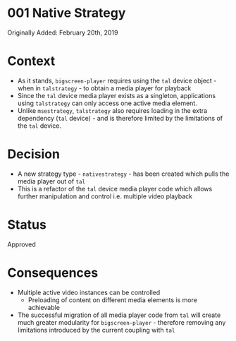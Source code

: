 # 001 Native Strategy

Originally Added: February 20th, 2019

# Context

* As it stands, `bigscreen-player` requires using the `tal` device object - when in `talstrategy` - to obtain a media player for playback
* Since the `tal` device media player exists as a singleton, applications using `talstrategy` can only access one active media element.
* Unlike `msestrategy`, `talstrategy` also requires loading in the extra dependency (`tal` device) - and is therefore limited by the limitations of the `tal` device.

# Decision
* A new strategy type - `nativestrategy` - has been created which pulls the media player out of `tal`
* This is a refactor of the `tal` device media player code which allows further manipulation and control i.e. multiple video playback


# Status
Approved

# Consequences
* Multiple active video instances can be controlled  
  * Preloading of content on different media elements is more achievable
* The successful migration of all media player code from `tal` will create much greater modularity for `bigscreen-player` - therefore removing any limitations introduced by the current coupling with `tal`
